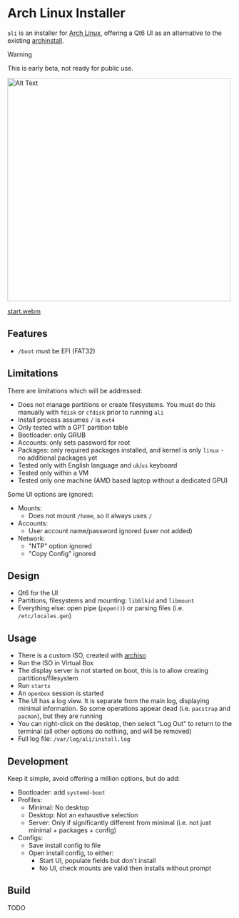 # Arch Linux Installer
`ali` is an installer for [Arch Linux](https://archlinux.org/), offering a Qt6 UI as an alternative to the existing [archinstall](https://wiki.archlinux.org/title/Archinstall).

> [!WARNING]
> This is early beta, not ready for public use.


<!-- ![start_screen_small](https://github.com/user-attachments/assets/442793c1-7874-49ef-8b44-964fcbbd0643) -->

<img src="https://github.com/user-attachments/assets/442793c1-7874-49ef-8b44-964fcbbd0643" alt="Alt Text" width="500">

[start.webm](https://github.com/user-attachments/assets/1a7deb2e-c4d3-4a1b-b053-5fadae5f32c7)



## Features
- `/boot` must be EFI (FAT32) 

## Limitations
There are limitations which will be addressed:

- Does not manage partitions or create filesystems. You must do this manually with `fdisk` or `cfdisk` prior to running `ali`
- Install process assumes `/` is `ext4`
- Only tested with a GPT partition table
- Bootloader: only GRUB
- Accounts: only sets password for root
- Packages: only required packages installed, and kernel is only `linux` - no additional packages yet
- Tested only with English language and `uk`/`us` keyboard
- Tested only within a VM
- Tested only one machine (AMD based laptop without a dedicated GPU)

Some UI options are ignored:
- Mounts:
  - Does not mount `/home`, so it always uses `/`
- Accounts:
  - User account name/password ignored (user not added)
- Network:
  - "NTP" option ignored
  - "Copy Config" ignored

## Design
- Qt6 for the UI
- Partitions, filesystems and mounting: `libblkid` and `libmount`
- Everything else: open pipe (`popen()`) or parsing files (i.e. `/etc/locales.gen`)


## Usage
- There is a custom ISO, created with [archiso](https://wiki.archlinux.org/title/Archiso)
- Run the ISO in Virtual Box
- The display server is not started on boot, this is to allow creating partitions/filesystem
- Run `startx`
- An `openbox` session is started
- The UI has a log view. It is separate from the main log, displaying minimal information. So some operations appear dead (i.e. `pacstrap` and `pacman`), but they are running
- You can right-click on the desktop, then select "Log Out" to return to the terminal (all other options do nothing, and will be removed)
- Full log file: `/var/log/ali/install.log`


## Development
Keep it simple, avoid offering a million options, but do add:

- Bootloader: add `systemd-boot`
- Profiles:
  - Minimal: No desktop
  - Desktop: Not an exhaustive selection
  - Server: Only if significantly different from minimal (i.e. not just minimal + packages + config)
- Configs:
  - Save install config to file
  - Open install config, to either:
    - Start UI, populate fields but don't install
    - No UI, check mounts are valid then installs without prompt
  
  
## Build
TODO
